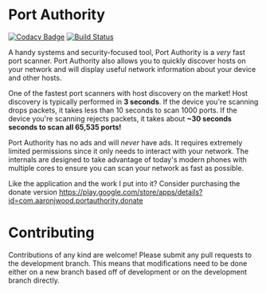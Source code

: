 # Port Authority
[![Codacy Badge](https://api.codacy.com/project/badge/grade/74a6e90f803d46a1a39b34daabeb8af1)](https://www.codacy.com/app/aaronjwood/PortAuthority)
[![Build Status](https://travis-ci.org/aaronjwood/PortAuthority.svg?branch=master)](https://travis-ci.org/aaronjwood/PortAuthority)

A handy systems and security-focused tool, Port Authority is a *very* fast port scanner.
Port Authority also allows you to quickly discover hosts on your network and will display useful network information about your device and other hosts.

One of the fastest port scanners with host discovery on the market!
Host discovery is typically performed in **3 seconds**.
If the device you're scanning drops packets, it takes less than 10 seconds to scan 1000 ports.
If the device you're scanning rejects packets, it takes about **~30 seconds seconds to scan all 65,535 ports!**

Port Authority has no ads and will *never* have ads.
It requires extremely limited permissions since it only needs to interact with your network.
The internals are designed to take advantage of today's modern phones with multiple cores to ensure you can scan your network as fast as possible.

Like the application and the work I put into it?
Consider purchasing the donate version https://play.google.com/store/apps/details?id=com.aaronjwood.portauthority.donate

# Contributing

Contributions of any kind are welcome!
Please submit any pull requests to the development branch.
This means that modifications need to be done either on a new branch based off of development or on the development branch directly.
